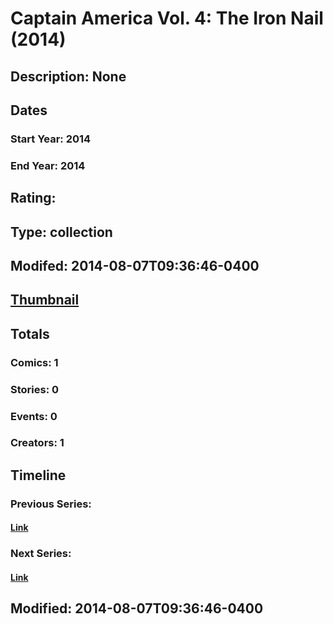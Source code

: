 # Captain America Vol. 4: The Iron Nail (2014)
## Description: None
## Dates
### Start Year: 2014
### End Year: 2014
## Rating: 
## Type: collection
## Modifed: 2014-08-07T09:36:46-0400
## [Thumbnail](http://i.annihil.us/u/prod/marvel/i/mg/b/40/image_not_available.jpg)
## Totals
### Comics: 1
### Stories: 0
### Events: 0
### Creators: 1
## Timeline
### Previous Series: 
#### [Link]()
### Next Series: 
#### [Link]()
## Modified: 2014-08-07T09:36:46-0400